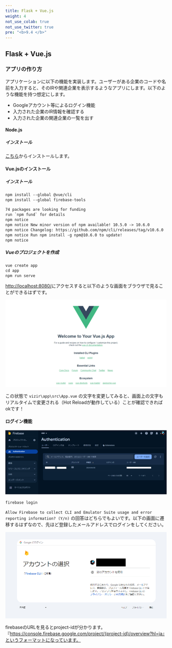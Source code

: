 ```yaml
---
title: Flask + Vue.js
weight: 4
not_use_colab: true
not_use_twitter: true
pre: "<b>9.4 </b>"
---
```


## Flask + Vue.js

### アプリの作り方

アプリケーションに以下の機能を実装します。ユーザーがある企業のコードや名前を入力すると、そのIRや関連企業を表示するようなアプリにします。以下のような機能を持つ想定にします。

- Googleアカウント等によるログイン機能
- 入力された企業のIR情報を確認する
- 入力された企業の関連企業の一覧を出す


#### Node.js

##### インストール

[こちら](https://nodejs.org/en)からインストールします。

#### Vue.jsのインストール

##### インストール

```
npm install --global @vue/cli
npm install --global firebase-tools
```

    74 packages are looking for funding
    run `npm fund` for details
    npm notice
    npm notice New minor version of npm available! 10.5.0 -> 10.6.0
    npm notice Changelog: https://github.com/npm/cli/releases/tag/v10.6.0
    npm notice Run npm install -g npm@10.6.0 to update!
    npm notice


##### Vueのプロジェクトを作成

```
vue create app
cd app
npm run serve
```

[http://localhost:8080/](http://localhost:8080/)にアクセスすると以下のような画面をブラウザで見ることができるはずです。

![](2024-04-30-16-21-15.png)


この状態で `vizir\app\src\App.vue` の文字を変更してみると、画面上の文字もリアルタイムで変更される（Hot Reloadが動作している）ことが確認できればokです！

#### ログイン機能

![](fb1.jpg)


```
firebase login
```

`Allow Firebase to collect CLI and Emulator Suite usage and error reporting information? (Y/n)` の回答はどちらでもよいです。以下の画面に遷移するはずなので、先ほど登録したメールアドレスでログインをしてください。

![](fb2.jpg)

firebaseのURLを見るとproject-idが分かります。『https://console.firebase.google.com/project/{project-id}/overview?hl=ja』というフォーマットになっています。